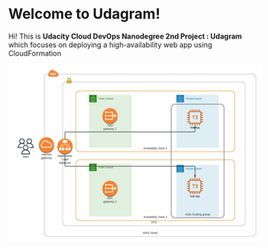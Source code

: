 # Welcome to Udagram!

Hi! This is **Udacity Cloud DevOps Nanodegree 2nd Project  : Udagram** which focuses on deploying a high-availability web app using CloudFormation


![Project Diagram](https://raw.githubusercontent.com/khaledabdelfatah/Udagram/main/Udagram-Udacity2ndProject.jpeg?token=GHSAT0AAAAAAB4URKYWHSZ6K44QFCXVR6OKY7LFIPQ)
